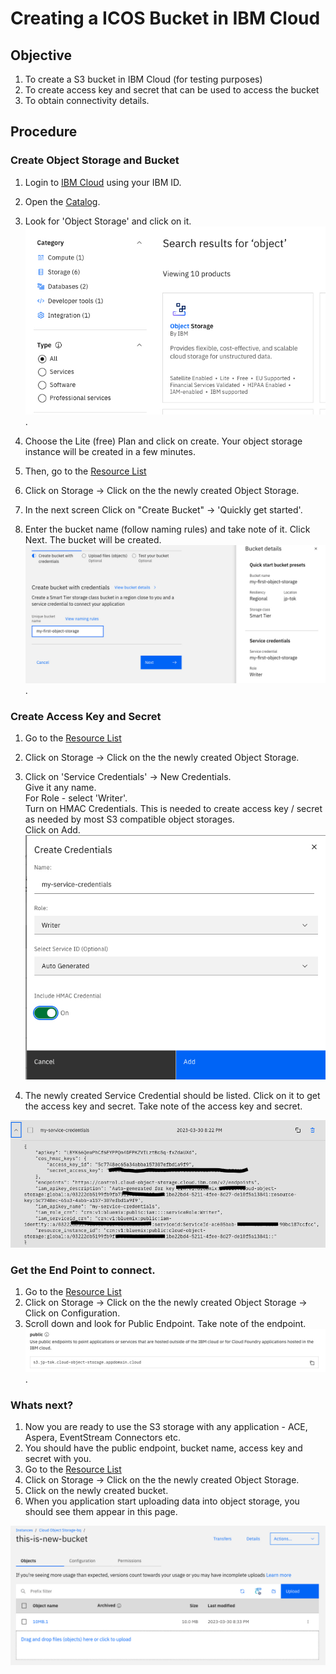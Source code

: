 # Creating a ICOS Bucket in IBM Cloud

## Objective
1. To create a S3 bucket in IBM Cloud (for testing purposes)
2. To create access key and secret that can be used to access the bucket
3. To obtain connectivity details.

## Procedure
### Create Object Storage and Bucket
1. Login to [IBM Cloud](https://cloud.ibm.com/) using your IBM ID. 
2. Open the [Catalog](https://cloud.ibm.com/catalog).  
3. Look for 'Object Storage' and click on it.  
![](images/12.jpg).  

1. Choose the Lite (free) Plan and click on create. Your object storage instance will be created in a few minutes.        
2. Then, go to the [Resource List](https://cloud.ibm.com/resources)
3. Click on Storage -> Click on the the newly created Object Storage.   
4. In the next screen Click on "Create Bucket" -> 'Quickly get started'.  
5. Enter the bucket name (follow naming rules) and take note of it. Click Next. The bucket will be created.    
![](images/14.jpg).  

### Create Access Key and Secret

1. Go to the [Resource List](https://cloud.ibm.com/resources)
2. Click on Storage -> Click on the the newly created Object Storage.
3. Click on 'Service Credentials' -> New Credentials.  
Give it any name.   
For Role - select 'Writer'.   
Turn on HMAC Credentials. This is needed to create access key / secret as needed by most S3 compatible object storages.   
Click on Add.   
![](images/16.jpg)

4. The newly created Service Credential should be listed. Click on it to get the access key and secret. Take note of the access key and secret.  

![](images/17.jpg)  

### Get the End Point to connect.

1. Go to the [Resource List](https://cloud.ibm.com/resources)
2. Click on Storage -> Click on the the newly created Object Storage -> Click on Configuration.   
3. Scroll down and look for Public Endpoint. Take note of the endpoint.   
![](images/15.jpg).  

### Whats next?
1. Now you are ready to use the S3 storage with any application - ACE, Aspera, EventStream Connectors etc.  
2. You should have the public endpoint, bucket name, access key and secret with you.   
3. Go to the [Resource List](https://cloud.ibm.com/resources)
4. Click on Storage -> Click on the the newly created Object Storage.
5. Click on the newly created bucket.   
6. When you application start uploading data into object storage, you should see them appear in this page.  

![](images/18.jpg)
